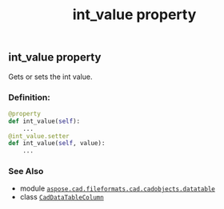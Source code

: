 ﻿---
title: int_value property
second_title: Aspose.CAD for Python via .NET API References
description: 
type: docs
weight: 60
url: /aspose.cad.fileformats.cad.cadobjects.datatable/caddatatablecolumn/int_value/
is_root: false
---

## int_value property


Gets or sets the int value.
### Definition:
```python
@property
def int_value(self):
    ...
@int_value.setter
def int_value(self, value):
    ...
```

### See Also
* module [`aspose.cad.fileformats.cad.cadobjects.datatable`](../../)
* class [`CadDataTableColumn`](/cad/python-net/aspose.cad.fileformats.cad.cadobjects.datatable/caddatatablecolumn)
